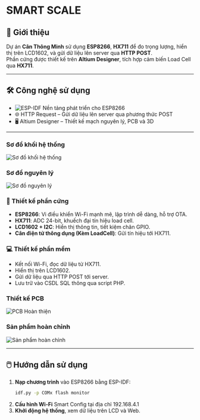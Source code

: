 # SMART SCALE

## 🚀 Giới thiệu
Dự án **Cân Thông Minh** sử dụng **ESP8266**, **HX711** để đo trọng lượng, hiển thị trên LCD1602, và gửi dữ liệu lên server qua **HTTP POST**.  
Phần cứng được thiết kế trên **Altium Designer**, tích hợp cảm biến Load Cell qua **HX711**.

---

## 🛠️ Công nghệ sử dụng
- ![ESP-IDF](https://img.shields.io/badge/ESP--IDF-E7352C?style=flat&logo=espressif&logoColor=white) Nền tảng phát triển cho ESP8266  
- 🌐 HTTP Request – Gửi dữ liệu lên server qua phương thức POST  
- 🖥️ Altium Designer – Thiết kế mạch nguyên lý, PCB và 3D  

---

### Sơ đồ khối hệ thống
![Sơ đồ khối hệ thống](Pic/Ảnh1.png)

### Sơ đồ nguyên lý
![Sơ đồ nguyên lý](Pic/Ảnh2.png)

### 🔌 Thiết kế phần cứng
- **ESP8266**: Vi điều khiển Wi-Fi mạnh mẽ, lập trình dễ dàng, hỗ trợ OTA.  
- **HX711**: ADC 24-bit, khuếch đại tín hiệu load cell.  
- **LCD1602 + I2C**: Hiển thị thông tin, tiết kiệm chân GPIO.  
- **Cân điện tử thông dụng (Kèm LoadCell)**: Gửi tín hiệu tới HX711.  

### 💻 Thiết kế phần mềm
- Kết nối Wi-Fi, đọc dữ liệu từ HX711.  
- Hiển thị trên LCD1602.  
- Gửi dữ liệu qua HTTP POST tới server.  
- Lưu trữ vào CSDL SQL thông qua script PHP.

### Thiết kế PCB
![PCB Hoàn thiện](Pic/Ảnh5.png)

### Sản phẩm hoàn chỉnh
![Sản phẩm hoàn chỉnh](Pic/Ảnh7.jpg)

---

## 🖱️ Hướng dẫn sử dụng
1. **Nạp chương trình** vào ESP8266 bằng ESP-IDF:
   ```bash
   idf.py -p COMx flash monitor
   ```
2. **Cấu hình Wi-Fi** Smart Config tại địa chỉ 192.168.4.1
3. **Khởi động hệ thống**, xem dữ liệu trên LCD và Web.
